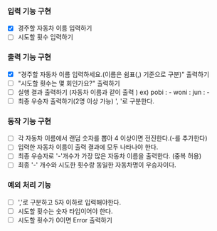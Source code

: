 ### 입력 기능 구현

- [x] 경주할 자동차 이름 입력하기
- [ ] 시도할 횟수 입력하기

### 출력 기능 구현

- [x] "경주할 자동차 이름 입력하세요.(이름은 쉼표(,) 기준으로 구분)" 출력하기
- [ ] "시도할 횟수는 몇 회인가요?" 출력하기
- [ ] 실행 결과 출력하기 (자동차 이름과 같이 출력 )
      ex)
      pobi : -
      woni :
      jun : -
- [ ] 최종 우승자 출력하기(2명 이상 가능) ', '로 구분한다.

### 동작 기능 구현

- [ ] 각 자동차 이름에서 랜덤 숫자를 뽑아 4 이상이면 전진한다.(-를 추가한다)
- [ ] 입력한 자동차 이름이 출력 결과에 모두 나타나야 한다.
- [ ] 최종 우승자로 '-'개수가 가장 많은 자동차 이름을 출력한다. (중복 허용)
- [ ] 최종 '-' 개수와 시도한 횟수랑 동일한 자동차명이 우승자이다.

### 예외 처리 기능

- [ ] ','로 구분하고 5자 이하로 입력해야한다.
- [ ] 시도할 횟수는 숫자 타입이어야 한다.
- [ ] 시도할 횟수가 0이면 Error 출력하기
